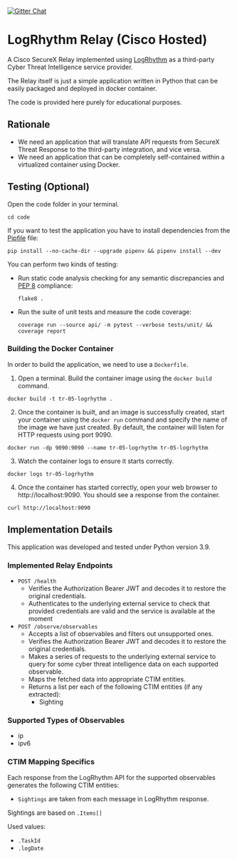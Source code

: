 [![Gitter Chat](https://img.shields.io/badge/gitter-join%20chat-brightgreen.svg)](https://gitter.im/CiscoSecurity/Threat-Response "Gitter Chat")

# LogRhythm Relay (Cisco Hosted)

A Cisco SecureX Relay implemented using [LogRhythm](https://logrhythm.com/) 
as a third-party Cyber Threat Intelligence service provider.

The Relay itself is just a simple application written in Python that can be
easily packaged and deployed in docker container.

The code is provided here purely for educational purposes.

## Rationale

- We need an application that will translate API requests from SecureX Threat Response to the third-party integration, and vice versa.
- We need an application that can be completely self-contained within a virtualized container using Docker.

## Testing (Optional)

Open the code folder in your terminal.
```
cd code
```

If you want to test the application you have to install dependencies from the [Pipfile](code/Pipfile) file:
```
pip install --no-cache-dir --upgrade pipenv && pipenv install --dev
```

You can perform two kinds of testing:

- Run static code analysis checking for any semantic discrepancies and
[PEP 8](https://www.python.org/dev/peps/pep-0008/) compliance:

  `flake8 .`

- Run the suite of unit tests and measure the code coverage:

  `coverage run --source api/ -m pytest --verbose tests/unit/ && coverage report`

### Building the Docker Container
In order to build the application, we need to use a `Dockerfile`.  

 1. Open a terminal.  Build the container image using the `docker build` command.

```
docker build -t tr-05-logrhythm .
```

 2. Once the container is built, and an image is successfully created, start your container using the `docker run` command and specify the name of the image we have just created.  By default, the container will listen for HTTP requests using port 9090.

```
docker run -dp 9090:9090 --name tr-05-logrhythm tr-05-logrhythm
```

 3. Watch the container logs to ensure it starts correctly.

```
docker logs tr-05-logrhythm
```

 4. Once the container has started correctly, open your web browser to http://localhost:9090.  You should see a response from the container.

```
curl http://localhost:9090
```

## Implementation Details

This application was developed and tested under Python version 3.9.

### Implemented Relay Endpoints

- `POST /health`
  - Verifies the Authorization Bearer JWT and decodes it to restore the original credentials.
  - Authenticates to the underlying external service to check that provided 
    credentials are valid and the service is available at the moment
- `POST /observe/observables`
  - Accepts a list of observables and filters out unsupported ones.
  - Verifies the Authorization Bearer JWT and decodes it to restore the original credentials.
  - Makes a series of requests to the underlying external service to query for 
    some cyber threat intelligence data on each supported observable.
  - Maps the fetched data into appropriate CTIM entities.
  - Returns a list per each of the following CTIM entities (if any extracted):
    - Sighting

### Supported Types of Observables

- ip
- ipv6


### CTIM Mapping Specifics

Each response from the LogRhythm API for the supported observables generates the following CTIM entities:
  - `Sightings` are taken from each message in LogRhythm response.

Sightings are based on `.Items[]`

Used values:
  - `.TaskId`
  - `.logDate`